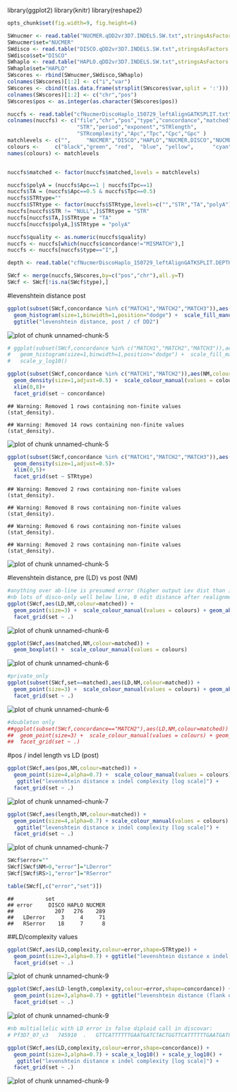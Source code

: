 library(ggplot2)
library(knitr)
library(reshape2)

```r
opts_chunk$set(fig.width=9, fig.height=6)
```


```r
SWnucmer <- read.table("NUCMER.qDD2vr3D7.INDELS.SW.txt",stringsAsFactors = F,sep='\t',header=T)
SWnucmer$set="NUCMER"
SWdisco <- read.table("DISCO.qDD2vr3D7.INDELS.SW.txt",stringsAsFactors = F,sep='\t',header=T)
SWdisco$set="DISCO"
SWhaplo <- read.table("HAPLO.qDD2vr3D7.INDELS.SW.txt",stringsAsFactors = F,sep='\t',header=T)
SWhaplo$set="HAPLO"
SWscores <- rbind(SWnucmer,SWdisco,SWhaplo)
colnames(SWscores)[1:2] <- c("i","var")
SWscores <- cbind(t(as.data.frame(strsplit(SWscores$var,split = ':'))),SWscores)
colnames(SWscores)[1:2] <- c("chr","pos")
SWscores$pos <- as.integer(as.character(SWscores$pos))
```


```r
nuccfs <- read.table("cfNucmerDiscoHaplo_150729_leftAlignGATKSPLIT.txt",sep="\t",stringsAsFactors = F)
colnames(nuccfs) <- c("file","chr","pos","type","concordance","matched","quality","length","alleles","complexity",
                      "STR","period","exponent","STRlength",
                      "STRcomplexity","Apc","Tpc","Cpc","Gpc" )
matchlevels <- c("",     "NUCMER","DISCO","HAPLO","NUCMER,DISCO","NUCMER,HAPLO","DISCO,HAPLO","NUCMER,DISCO,HAPLO")
colours <-     c("black","green", "red",  "blue", "yellow",      "cyan",        "magenta",     "white")
names(colours) <- matchlevels


nuccfs$matched <- factor(nuccfs$matched,levels = matchlevels)

nuccfs$polyA = (nuccfs$Apc==1 | nuccfs$Tpc==1)
nuccfs$TA = (nuccfs$Apc==0.5 & nuccfs$Tpc==0.5)
nuccfs$STRtype=""
nuccfs$STRtype <- factor(nuccfs$STRtype,levels=c("","STR","TA","polyA"))
nuccfs[nuccfs$STR != "NULL",]$STRtype = "STR"
nuccfs[nuccfs$TA,]$STRtype = "TA"
nuccfs[nuccfs$polyA,]$STRtype = "polyA"

nuccfs$quality <- as.numeric(nuccfs$quality)
nuccfs <- nuccfs[which(nuccfs$concordance!="MISMATCH"),]
nuccfs <- nuccfs[nuccfs$type=="I",]
```


```r
depth <- read.table("cfNucmerDiscoHaplo_150729_leftAlignGATKSPLIT.DEPTH.txt",sep="\t",stringsAsFactors = F,header=T)
```


```r
SWcf <- merge(nuccfs,SWscores,by=c("pos","chr"),all.y=T)
SWcf <- SWcf[!is.na(SWcf$type),]
```


#levenshtein distance post

```r
ggplot(subset(SWcf,concordance %in% c("MATCH1","MATCH2","MATCH3")),aes(NM,fill=set)) + 
  geom_histogram(size=1,binwidth=1,position="dodge") +  scale_fill_manual(values = colours) +
  ggtitle("levenshtein distance, post / cf DD2")
```

![plot of chunk unnamed-chunk-5](figure/unnamed-chunk-5-1.png) 

```r
# ggplot(subset(SWcf,concordance %in% c("MATCH1","MATCH2","MATCH3")),aes(NM,fill=set)) + 
#   geom_histogram(size=1,binwidth=1,position="dodge") +  scale_fill_manual(values = colours) +
#   scale_y_log10()

ggplot(subset(SWcf,concordance %in% c("MATCH1","MATCH2")),aes(NM,colour=matched)) + 
  geom_density(size=1,adjust=0.5) +  scale_colour_manual(values = colours) +
  xlim(0,8)+
  facet_grid(set ~ concordance)
```

```
## Warning: Removed 1 rows containing non-finite values (stat_density).
```

```
## Warning: Removed 14 rows containing non-finite values (stat_density).
```

![plot of chunk unnamed-chunk-5](figure/unnamed-chunk-5-2.png) 

```r
ggplot(subset(SWcf,concordance %in% c("MATCH1","MATCH2","MATCH3")),aes(NM,colour=STRtype)) + 
  geom_density(size=1,adjust=0.5)+
  xlim(0,5)+
  facet_grid(set ~ STRtype)
```

```
## Warning: Removed 2 rows containing non-finite values (stat_density).
```

```
## Warning: Removed 8 rows containing non-finite values (stat_density).
```

```
## Warning: Removed 6 rows containing non-finite values (stat_density).
```

```
## Warning: Removed 2 rows containing non-finite values (stat_density).
```

![plot of chunk unnamed-chunk-5](figure/unnamed-chunk-5-3.png) 


#levenshtein distance, pre (LD) vs post (NM)

```r
#anything over ab-line is presumed error (higher output Lev dist than input)
#nb lots of disco-only well below line, 0 edit distance after realignment
ggplot(SWcf,aes(LD,NM,colour=matched)) + 
  geom_point(size=3) +  scale_colour_manual(values = colours) + geom_abline() +
  facet_grid(set ~ .)
```

![plot of chunk unnamed-chunk-6](figure/unnamed-chunk-6-1.png) 

```r
ggplot(SWcf,aes(matched,NM,colour=matched)) + 
  geom_boxplot() +  scale_colour_manual(values = colours)
```

![plot of chunk unnamed-chunk-6](figure/unnamed-chunk-6-2.png) 

```r
#private_only
ggplot(subset(SWcf,set==matched),aes(LD,NM,colour=matched)) + 
  geom_point(size=3) +  scale_colour_manual(values = colours) + geom_abline() +
  facet_grid(set ~ .)
```

![plot of chunk unnamed-chunk-6](figure/unnamed-chunk-6-3.png) 

```r
#doubleton only
##ggplot(subset(SWcf,concordance=="MATCH2"),aes(LD,NM,colour=matched)) + 
##  geom_point(size=3) +  scale_colour_manual(values = colours) + geom_abline() +
##  facet_grid(set ~ .)
```


#pos / indel length vs LD (post)

```r
ggplot(SWcf,aes(pos,NM,colour=matched)) + 
  geom_point(size=4,alpha=0.7) +  scale_colour_manual(values = colours) + 
   ggtitle("levenshtein distance x indel complexity [log scale]") +
  facet_grid(set ~ .)
```

![plot of chunk unnamed-chunk-7](figure/unnamed-chunk-7-1.png) 

```r
ggplot(SWcf,aes(length,NM,colour=matched)) + 
  geom_point(size=4,alpha=0.7) + scale_colour_manual(values = colours) + 
   ggtitle("levenshtein distance x indel complexity [log scale]") +
  facet_grid(set ~ .)
```

![plot of chunk unnamed-chunk-7](figure/unnamed-chunk-7-2.png) 


```r
SWcf$error=""
SWcf[SWcf$NM>0,"error"]="LDerror"
SWcf[SWcf$RS>1,"error"]="RSerror"

table(SWcf[,c("error","set")])
```

```
##          set
## error     DISCO HAPLO NUCMER
##             207   276    289
##   LDerror     3     4     71
##   RSerror    18     7      8
```
##LD/complexity values

```r
ggplot(SWcf,aes(LD,complexity,colour=error,shape=STRtype)) + 
  geom_point(size=3,alpha=0.7) + ggtitle("levenshtein distance x indel complexity") +
  facet_grid(set ~ .)
```

![plot of chunk unnamed-chunk-9](figure/unnamed-chunk-9-1.png) 

```r
ggplot(SWcf,aes(LD-length,complexity,colour=error,shape=concordance)) + 
  geom_point(size=3,alpha=0.7) + ggtitle("levenshtein distance (flank only) x indel complexity") +
  facet_grid(set ~ .)
```

![plot of chunk unnamed-chunk-9](figure/unnamed-chunk-9-2.png) 

```r
#nb multiallelic with LD error is false diploid call in discovar:
# Pf3D7_07_v3	745910	.	GTTCATTTTTTGAATGATCTACTGGTTCATTTTTTGAATGATCTACTGGTTCATTTTTTGAATGATCTACTGATTCATTTTTTGAATGATCTACTGA	TTCATTTTTTGAATGATCTACTGG,G	214.00	PASS	AC=1,1;AN=2;BL=2;SF=1	GT:ALTP:REFP:GP	.	1/2:60,154:0:0,0,0,0,60,4.34295e-06	.

ggplot(SWcf,aes(LD,complexity,colour=error,shape=concordance)) + 
  geom_point(size=3,alpha=0.7) + scale_x_log10() + scale_y_log10() +
   ggtitle("levenshtein distance x indel complexity [log scale]") +
  facet_grid(set ~ .)
```

![plot of chunk unnamed-chunk-9](figure/unnamed-chunk-9-3.png) 

